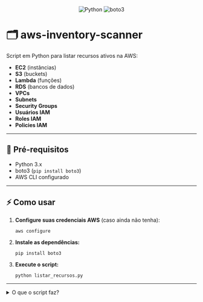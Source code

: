 

<div align="center">
  <img src="https://img.shields.io/badge/Python-3.x-blue?logo=python" alt="Python">
  <img src="https://img.shields.io/badge/boto3-AWS-green?logo=amazon-aws" alt="boto3">
</div>

# 🗂️ aws-inventory-scanner

Script em Python para listar recursos ativos na AWS:


<ul>
  <li><strong>EC2</strong> (instâncias)</li>
  <li><strong>S3</strong> (buckets)</li>
  <li><strong>Lambda</strong> (funções)</li>
  <li><strong>RDS</strong> (bancos de dados)</li>
  <li><strong>VPCs</strong></li>
  <li><strong>Subnets</strong></li>
  <li><strong>Security Groups</strong></li>
  <li><strong>Usuários IAM</strong></li>
  <li><strong>Roles IAM</strong></li>
  <li><strong>Policies IAM</strong></li>
</ul>

---

## 🚀 Pré-requisitos

- Python 3.x
- boto3 (`pip install boto3`)
- AWS CLI configurado

---

## ⚡ Como usar

<ol>
  <li>
    <strong>Configure suas credenciais AWS</strong> (caso ainda não tenha):<br>
    <pre><code>aws configure</code></pre>
  </li>
  <li>
    <strong>Instale as dependências:</strong><br>
    <pre><code>pip install boto3</code></pre>
  </li>
  <li>
    <strong>Execute o script:</strong><br>
    <pre><code>python listar_recursos.py</code></pre>
  </li>
</ol>

---

<details>
<summary>O que o script faz?</summary>

O script irá listar, diretamente no terminal, os seguintes recursos da sua conta AWS:
<ul>
  <li>Instâncias <strong>EC2</strong></li>
  <li>Buckets <strong>S3</strong></li>
  <li>Funções <strong>Lambda</strong></li>
  <li>Bancos <strong>RDS</strong></li>
  <li><strong>VPCs</strong></li>
  <li><strong>Subnets</strong></li>
  <li><strong>Security Groups</strong></li>
  <li>Usuários <strong>IAM</strong></li>
  <li>Roles <strong>IAM</strong></li>
  <li>Policies <strong>IAM</strong></li>
</ul>
</details>

